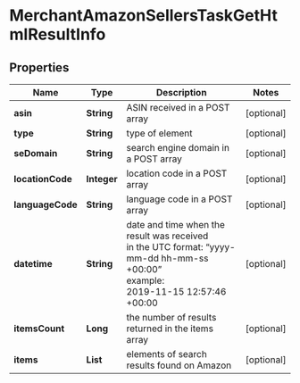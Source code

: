 # MerchantAmazonSellersTaskGetHtmlResultInfo


## Properties

| Name | Type | Description | Notes |
|------------ | ------------- | ------------- | -------------|
**asin** | **String** | ASIN received in a POST array |[optional]|
**type** | **String** | type of element |[optional]|
**seDomain** | **String** | search engine domain in a POST array |[optional]|
**locationCode** | **Integer** | location code in a POST array |[optional]|
**languageCode** | **String** | language code in a POST array |[optional]|
**datetime** | **String** | date and time when the result was received<br>in the UTC format: “yyyy-mm-dd hh-mm-ss +00:00”<br>example:<br>2019-11-15 12:57:46 +00:00 |[optional]|
**itemsCount** | **Long** | the number of results returned in the items array |[optional]|
**items** | **List<SerpHtmlItemInfo>** | elements of search results found on Amazon |[optional]|